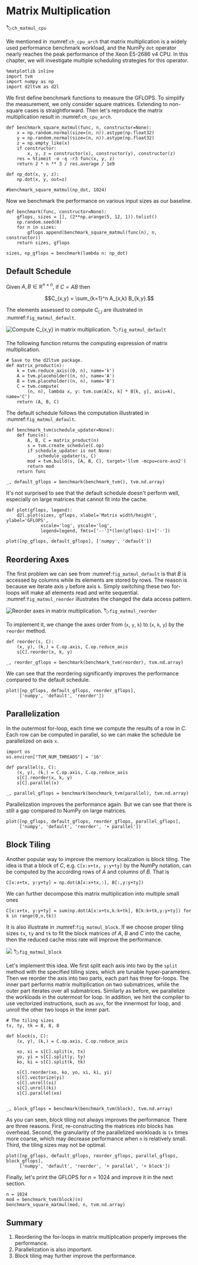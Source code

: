 # Matrix Multiplication
:label:`ch_matmul_cpu`

We mentioned in :numref:`ch_cpu_arch` that matrix multiplication is a widely used performance benchmark workload, and the NumPy `dot` operator nearly reaches the peak performance of the Xeon E5-2686 v4 CPU. In this chapter, we will investigate multiple scheduling strategies for this operator.

```{.python .input  n=1}
%matplotlib inline
import tvm
import numpy as np
import d2ltvm as d2l
```

We first define benchmark functions to measure the GFLOPS. To simplify the measurement, we only consider square matrices. Extending to non-square cases is straightforward. Then let's reproduce the matrix multiplication result in :numref:`ch_cpu_arch`.

```{.python .input  n=2}
def benchmark_square_matmul(func, n, constructor=None):
    x = np.random.normal(size=(n, n)).astype(np.float32)
    y = np.random.normal(size=(n, n)).astype(np.float32)
    z = np.empty_like(x)
    if constructor:
        x, y, z = constructor(x), constructor(y), constructor(z)
    res = %timeit -o -q -r3 func(x, y, z)
    return 2 * n ** 3 / res.average / 1e9

def np_dot(x, y, z):
    np.dot(x, y, out=z)
    
#benchmark_square_matmul(np_dot, 1024)
```

Now we benchmark the performance on various input sizes as our baseline.

```{.python .input  n=3}
def benchmark(func, constructor=None):
    gflops, sizes = [], (2**np.arange(5, 12, 1)).tolist()
    np.random.seed(0)
    for n in sizes:
        gflops.append(benchmark_square_matmul(func(n), n, constructor))
    return sizes, gflops

sizes, np_gflops = benchmark(lambda n: np_dot)
```

## Default Schedule

Given $A, B \in\mathbb R^{n\times n}$, if $C=AB$ then 

$$C_{x,y} = \sum_{k=1}^n A_{x,k} B_{k,y}.$$

The elements assessed to compute $C_{i,j}$ are illustrated in :numref:`fig_matmul_default`. 

![Compute $C_{x,y}$ in matrix multiplication.](../img/matmul_default.svg)
:label:`fig_matmul_default`

The following function returns the computing expression of matrix multiplication.

```{.python .input  n=4}
# Save to the d2ltvm package.
def matrix_product(n):
    k = tvm.reduce_axis((0, n), name='k')
    A = tvm.placeholder((n, n), name='A')
    B = tvm.placeholder((n, n), name='B')
    C = tvm.compute(
        (n, n), lambda x, y: tvm.sum(A[x, k] * B[k, y], axis=k), name='C')
    return (A, B, C)
```

The default schedule follows the computation illustrated in :numref:`fig_matmul_default`.

```{.python .input  n=22}
def benchmark_tvm(schedule_updater=None):
    def func(n):
        A, B, C = matrix_product(n)
        s = tvm.create_schedule(C.op)
        if schedule_updater is not None: 
            schedule_updater(s, C)
        mod = tvm.build(s, [A, B, C], target='llvm -mcpu=core-avx2')
        return mod
    return func

_, default_gflops = benchmark(benchmark_tvm(), tvm.nd.array)
```

It's not surprised to see that the default schedule doesn't perform well, especially on large matrices that cannot fit into the cache.

```{.python .input  n=7}
def plot(gflops, legend):
    d2l.plot(sizes, gflops, xlabel='Matrix width/height', ylabel='GFLOPS', 
             xscale='log', yscale='log', 
             legend=legend, fmts=['--']*(len(gflops)-1)+['-'])
    
plot([np_gflops, default_gflops], ['numpy', 'default'])
```

## Reordering Axes

The first problem we can see from :numref:`fig_matmul_default` is that $B$ is accessed by columns while its elements are stored by rows. The reason is because we iterate axis `y` before axis `k`. Simply switching these two for-loops will make all elements read and write sequential. :numref:`fig_matmul_reorder` illustrates the changed the data access pattern. 

![Reorder axes in matrix multiplication.](../img/matmul_reorder.svg)
:label:`fig_matmul_reorder`

To implement it, we change the axes order from (`x`, `y`, `k`) to (`x`, `k`, `y`) by the `reorder` method.

```{.python .input  n=8}
def reorder(s, C):
    (x, y), (k,) = C.op.axis, C.op.reduce_axis
    s[C].reorder(x, k, y)
    
_, reorder_gflops = benchmark(benchmark_tvm(reorder), tvm.nd.array)    
```

We can see that the reordering significantly improves the performance compared to the default schedule.

```{.python .input  n=9}
plot([np_gflops, default_gflops, reorder_gflops], 
     ['numpy', 'default', 'reorder'])
```

## Parallelization

In the outermost for-loop, each time we compute the results of a row in $C$. Each row can be computed in parallel, so we can make the schedule be parallelized on axis `x`.

```{.python .input  n=10}
import os 
os.environ["TVM_NUM_THREADS"] = '16'

def parallel(s, C):
    (x, y), (k,) = C.op.axis, C.op.reduce_axis
    s[C].reorder(x, k, y)
    s[C].parallel(x)
    
_, parallel_gflops = benchmark(benchmark_tvm(parallel), tvm.nd.array)    
```

Parallelization improves the performance again. But we can see that there is still a gap compared to NumPy on large matrices.

```{.python .input  n=11}
plot([np_gflops, default_gflops, reorder_gflops, parallel_gflops], 
     ['numpy', 'default', 'reorder', '+ parallel'])
```

## Block Tiling

Another popular way to improve the memory localization is block tiling. The idea is that a block of $C$, e.g. `C[x:x+tx, y:y+ty]` by the NumPy notation, can be computed by the according rows of $A$ and columns of $B$. That is


``C[x:x+tx, y:y+ty] = np.dot(A[x:x+tx,:], B[:,y:y+ty])``

We can further decompose this matrix multiplication into multiple small ones

``C[x:x+tx, y:y+ty] = sum(np.dot(A[x:x+tx,k:k+tk], B[k:k+tk,y:y+ty]) for k in range(0,n,tk))``

It is also illustrate in :numref:`fig_matmul_block`. If we choose proper tiling sizes `tx`, `ty` and `tk` to fit the block matrices of $A$, $B$ and $C$ into the cache, then the reduced cache miss rate will improve the performance. 

![](../img/matmul_block.svg)
:label:`fig_matmul_block`

Let's implement this idea. We first split each axis into two by the `split` method with the specified tilling sizes, which are tunable hyper-parameters. Then we reorder the axis into two parts, each part has three for-loops. The inner part performs matrix multiplication on two submatrices, while the outer part iterates over all submatrices. Similarly as before, we parallelize the workloads in the outermost for loop. In addition, we hint the compiler to use vectorized instructions, such as `avx`, for the innermost for loop, and unroll the other two loops in the inner part.

```{.python .input  n=39}
# The tiling sizes
tx, ty, tk = 8, 8, 8

def block(s, C):    
    (x, y), (k,) = C.op.axis, C.op.reduce_axis

    xo, xi = s[C].split(x, tx)
    yo, yi = s[C].split(y, ty)
    ko, ki = s[C].split(k, tk)

    s[C].reorder(xo, ko, yo, xi, ki, yi)
    s[C].vectorize(yi)
    s[C].unroll(xi)
    s[C].unroll(ki)
    s[C].parallel(xo)

    
_, block_gflops = benchmark(benchmark_tvm(block), tvm.nd.array)    

```

As you can seen, block tiling not always improves the performance. There are three reasons. First, re-constructing the matrices into blocks has overhead. Second, the granularity of the parallelized workloads is `tx` times more coarse, which may decrease performance when `n` is relatively small. Third, the tiling sizes may not be optimal.

```{.python .input  n=40}
plot([np_gflops, default_gflops, reorder_gflops, parallel_gflops, block_gflops], 
     ['numpy', 'default', 'reorder', '+ parallel', '+ block'])
```

Finally, let's print the GFLOPS for $n=1024$ and improve it in the next section.

```{.python .input}
n = 1024
mod = benchmark_tvm(block)(n)
benchmark_square_matmul(mod, n, tvm.nd.array)

```

## Summary

1. Reordering the for-loops in matrix multiplication properly improves the performance. 
2. Parallelization is also important.
3. Block tiling may further improve the performance.
